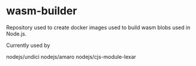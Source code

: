 # wasm-builder
Repository used to create docker images used to build wasm blobs used in Node.js.

Currently used by

nodejs/undici
nodejs/amaro
nodejs/cjs-module-lexar
